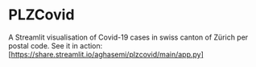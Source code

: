 # PLZCovid
A Streamlit visualisation of Covid-19 cases in swiss canton of Zürich per postal code. See it in action: [https://share.streamlit.io/aghasemi/plzcovid/main/app.py]
